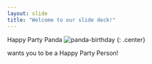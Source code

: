 ```yaml
---
layout: slide
title: "Welcome to our slide deck!"
---
```

Happy Party Panda
![panda-birthday](https://cloud.githubusercontent.com/assets/16547949/25400994/60f64804-29c2-11e7-8a6d-4401d7d294b9.jpg)
{: .center}

wants you to be a Happy Party Person!
